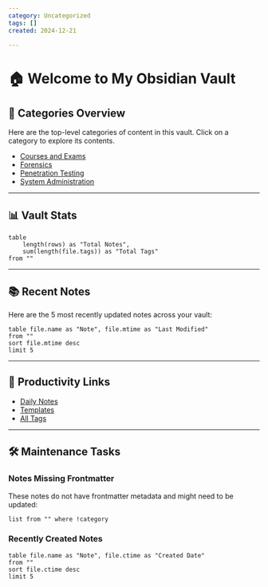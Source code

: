 ```yaml
---
category: Uncategorized
tags: []
created: 2024-12-21

---
```

# 🏠 Welcome to My Obsidian Vault

## 📂 Categories Overview
Here are the top-level categories of content in this vault. Click on a category to explore its contents.

- [Courses and Exams](Courses%20and%20Exams)
- [Forensics](Forensics)
- [Penetration Testing](Penetration%20Testing)
- [System Administration](System%20Administration)

---

## 📊 Vault Stats
```dataview
table
    length(rows) as "Total Notes",
    sum(length(file.tags)) as "Total Tags"
from ""
```

---

## 📚 Recent Notes
Here are the 5 most recently updated notes across your vault:

```dataview
table file.name as "Note", file.mtime as "Last Modified"
from ""
sort file.mtime desc
limit 5
```

---

## 🚀 Productivity Links
- [Daily Notes](obsidian://daily)
- [Templates](Templates)
- [All Tags](#tags)

---

## 🛠️ Maintenance Tasks
### Notes Missing Frontmatter
These notes do not have frontmatter metadata and might need to be updated:
```dataview
list from "" where !category
```

### Recently Created Notes
```dataview
table file.name as "Note", file.ctime as "Created Date"
from ""
sort file.ctime desc
limit 5
```
